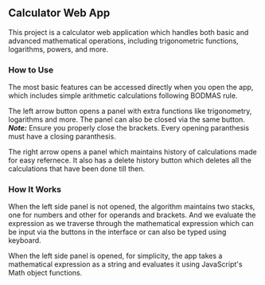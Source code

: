 ## Calculator Web App

This project is a calculator web application which handles both basic and advanced mathematical operations, including trigonometric functions, logarithms, powers, and more.


### How to Use
The most basic features can be accessed directly when you open the app, which includes simple arithmetic calculations following BODMAS rule.

The left arrow button opens a panel with extra functions like trigonometry, logarithms and more. The panel can also be closed via the same button.<br>
***Note:*** Ensure you properly close the brackets. Every opening paranthesis must have a closing paranthesis.

The right arrow opens a panel which maintains history of calculations made for easy refernece. It also has a delete history button which deletes all the calculations that have been done till then.


### How It Works

When the left side panel is not opened, the algorithm maintains two stacks, one for numbers and other for operands and brackets. And we evaluate the expression as we traverse through the mathematical expression which can be input via the buttons in the interface or can also be typed using keyboard.

When the left side panel is opened, for simplicity, the app takes a mathematical expression as a string and evaluates it using JavaScript's Math object functions.

